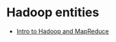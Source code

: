 # Hadoop entities


* [Intro to Hadoop and MapReduce](https://classroom.udacity.com/courses/ud617)


